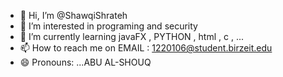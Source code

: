 - 👋 Hi, I’m @ShawqiShrateh
- 👀 I’m interested in programing and security 
- 🌱 I’m currently learning javaFX , PYTHON , html , c , ...
- 📫 How to reach me on EMAIL : 1220106@student.birzeit.edu
- 😄 Pronouns: ...ABU AL-SHOUQ

<!---
ShawqiShrateh/ShawqiShrateh is a ✨ special ✨ repository because its `README.md` (this file) appears on your GitHub profile.
You can click the Preview link to take a look at your changes.
--->
